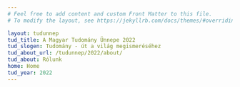 ```yaml
---
# Feel free to add content and custom Front Matter to this file.
# To modify the layout, see https://jekyllrb.com/docs/themes/#overriding-theme-defaults

layout: tudunnep
tud_title: A Magyar Tudomány Ünnepe 2022
tud_slogen: Tudomány - út a világ megismeréséhez
tud_about_url: /tudunnep/2022/about/
tud_about: Rólunk
home: Home
tud_year: 2022
---
```

